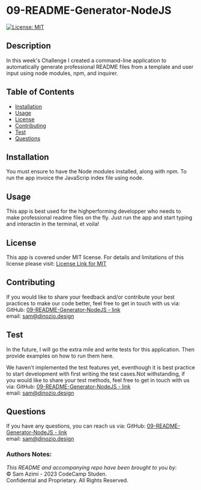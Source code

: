 # 09-README-Generator-NodeJS
  [![License: MIT](https://img.shields.io/badge/License-MIT-lightblue.svg)](https://opensource.org/licenses/MIT)

## Description
In this week's Challenge I created a command-line application to automatically generate professional README files from a template and user input using node modules, npm, and inquirer.

## Table of Contents
- [Installation](#installation)
- [Usage](#usage)
- [License](#license)
- [Contributing](#contributing)
- [Test](#test)
- [Questions](#questions)


## Installation
You must ensure to have the Node modules installed, along with npm. To run the app invoice the JavaScrip index file using node.

## Usage
This app is best used for the highperforming developper who needs to make professional readme files on the fly. Just run the app and start typing and interactin in the terminal, et voila!

## License
This app is covered under MIT license. For details and limitations of this license please visit:
[License Link for MIT](https://opensource.org/licenses/MIT)


## Contributing
If you would like to share your feedback and/or contribute your best practices to make our code better, feel free to get in touch with us via:
  GitHub: [09-README-Generator-NodeJS - link](https://github.com/dinozio-design/09-README-Generator-NodeJS)<br>
  email: <sam@dinozio.design><br>

## Test
In the future, I will go the extra mile and write tests for this application. Then provide examples on how to run them here.

We haven't implemented the test features yet, eventhough it is best practice to start development with first writing the test cases.Not withstanding, if you would like to share your test methods, feel free to get in touch with us via:
  GitHub: [09-README-Generator-NodeJS - link](https://github.com/dinozio-design/09-README-Generator-NodeJS)<br>
  email: <sam@dinozio.design><br>

## Questions
If you have any questions, you can reach us via:
  GitHub: [09-README-Generator-NodeJS - link](https://github.com/dinozio-design/09-README-Generator-NodeJS)<br>
  email: <sam@dinozio.design><br>

### Authors Notes: 
  _This README and accompanying repo have been brought to you by:_<br>© Sam Azimi - 2023 CodeCamp Studen.<br>Confidential and Proprietary. All Rights Reserved.
